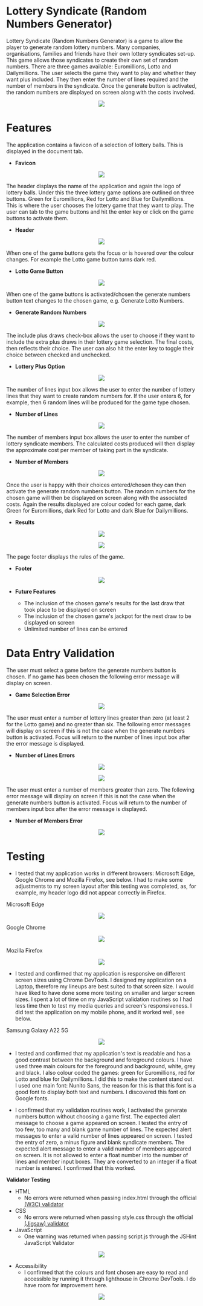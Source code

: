 <!--- Application name -->
# Lottery Syndicate (Random Numbers Generator)

<!--- Application overview -->
Lottery Syndicate (Random Numbers Generator) is a game to allow the player to generate random lottery numbers. Many companies, organisations, families and friends have their own lottery syndicates set-up. This game allows those syndicates to create their own set of random numbers. There are three games available: Euromillions, Lotto and Dailymillions. The user selects the game they want to play and whether they want plus included. They then enter the number of lines required and the number of members in the syndicate. Once the generate button is activated, the random numbers are displayed on screen along with the costs involved.

<!--- Responsive design image -->
<p align="center">
  <img src="./assets/images/responsive.jpg"/>  
</p>

<!--- Outline the features of the application -->
# Features

The application contains a favicon of a selection of lottery balls. This is displayed in the document tab.

<!--- Favicon image -->
- __Favicon__
<p align="center">
  <img src="./assets/images/favicon.jpg"/>
</p>

The header displays the name of the application and again the logo of lottery balls. Under this the three lottery game options are outlined on three buttons. Green for Euromillions, Red for Lotto and Blue for Dailymillions. This is where the user chooses the lottery game that they want to play. The user can tab to the game buttons and hit the enter key or click on the game buttons to activate them. 

<!--- Header image -->
- __Header__
<p align="center">
  <img src="./assets/images/header.jpg"/>
</p>

When one of the game buttons gets the focus or is hovered over the colour changes. For example the Lotto game button turns dark red.  

<!--- Active image -->
- __Lotto Game Button__
<p align="center">
  <img src="./assets/images/hover.jpg"/>
</p>

When one of the game buttons is activated/chosen the generate numbers button text changes to the chosen game, e.g. Generate Lotto Numbers.  

<!--- Generate image -->
- __Generate Random Numbers__
<p align="center">
  <img src="./assets/images/generate.jpg"/>
</p>

The include plus draws check-box allows the user to choose if they want to include the extra plus draws in their lottery game selection. The final costs, then reflects their choice. The user can also hit the enter key to toggle their choice between checked and unchecked.   

<!--- Plus image -->
- __Lottery Plus Option__
<p align="center">
  <img src="./assets/images/plus.jpg"/>
</p>

The number of lines input box allows the user to enter the number of lottery lines that they want to create random numbers for. If the user enters 6, for example, then 6 random lines will be produced for the game type chosen. 

<!--- Number of lines image -->
- __Number of Lines__
<p align="center">
  <img src="./assets/images/num-lines.jpg"/>
</p>

The number of members input box allows the user to enter the number of lottery syndicate members. The calculated costs produced will then display the approximate cost per member of taking part in the syndicate.

<!--- Number of members image -->
- __Number of Members__
<p align="center">
  <img src="./assets/images/num-members.jpg"/>
</p>

Once the user is happy with their choices entered/chosen they can then activate the generate random numbers button. The random numbers for the chosen game will then be displayed on screen along with the associated costs. Again the results displayed are colour coded for each game, dark Green for Euromillions, dark Red for Lotto and dark Blue for Dailymillions. 

<!--- Results image -->
- __Results__
<p align="center">
  <img src="./assets/images/generate-euromillions.jpg"/>  
</p>
<p align="center">
  <img src="./assets/images/results.jpg"/>
</p>

The page footer displays the rules of the game. 

<!--- Footer image -->
- __Footer__
<p align="center">
  <img src="./assets/images/footer.jpg"/>
</p>

<!--- Future Features -->
- __Future Features__

  -   The inclusion of the chosen game's results for the last draw that took place to be displayed on screen 
  - The inclusion of the chosen game's jackpot for the next draw to be displayed on screen
  - Unlimited number of lines can be entered

<!--- Outline the application validation routines -->
# Data Entry Validation

The user must select a game before the generate numbers button is chosen. If no game has been chosen the following error message will display on screen. 

<!--- Select Error -->
- __Game Selection Error__
<p align="center">
  <img src="./assets/images/select-error.jpg"/>
</p>

The user must enter a number of lottery lines greater than zero (at least 2 for the Lotto game) and no greater than six. The following error messages will display on screen if this is not the case when the generate numbers button is activated. Focus will return to the number of lines input box after the error message is displayed.  

<!--- Number of lines errors -->
- __Number of Lines Errors__
<p align="center">
  <img src="./assets/images/lotto-error.jpg"/>
</p>

<p align="center">
  <img src="./assets/images/num-lines-error.jpg"/>
</p>

The user must enter a number of members greater than zero. The following error message will display on screen if this is not the case when the generate numbers button is activated. Focus will return to the number of members input box after the error message is displayed.  

<!--- Number of members error -->
- __Number of Members Error__
<p align="center">
  <img src="./assets/images/num-members-error.jpg"/>
</p>

<!--- Outline my testing -->
# Testing

- I tested that my application works in different browsers: Microsoft Edge, Google Chrome and Mozilla Firefox, see below. I had to make some adjustments to my screen layout after this testing was completed, as, for example, my header logo did not appear correctly in Firefox.

<!--- Google Chrome, Microsoft Edge and Mozilla Firefox screenshots -->
Microsoft Edge
<p align="center">
  <img src="./assets/images/edge.jpg"/>  
</p>

Google Chrome
<p align="center">
  <img src="./assets/images/chrome.jpg"/>  
</p>

Mozilla Firefox
<p align="center">
  <img src="./assets/images/firefox.jpg"/>
</p>

- I tested and confirmed that my application is responsive on different screen sizes using Chrome DevTools. I designed my application on a Laptop, therefore my lineups are best suited to that screen size. I would have liked to have done some more testing on smaller and larger screen sizes. I spent a lot of time on my JavaScript validation routines so I had less time then to test my media queries and screen's responsiveness. I did test the application on my mobile phone, and it worked well, see below.

Samsung Galaxy A22 5G
<!--- Phone image -->
<p align="center">
  <img src="./assets/images/samsung.jpg"/>
</p>

- I tested and confirmed that my application's text is readable and has a good contrast between the background and foreground colours. I have used three main colours for the foreground and background, white, grey and black. I also colour coded the games: green for Euromillions, red for Lotto and blue for Dailymillions. I did this to make the content stand out. I used one main font: Nunito Sans, the reason for this is that this font is a good font to display both text and numbers. I discovered this font on Google fonts.    

- I confirmed that my validation routines work, I activated the generate numbers button without choosing a game first. The expected alert message to choose a game appeared on screen. I tested the entry of too few, too many and blank game number of lines. The expected alert messages to enter a valid number of lines appeared on screen. I tested the entry of zero, a minus figure and blank syndicate members. The expected alert message to enter a valid number of members appeared on screen. It is not allowed to enter a float number into the number of lines and member input boxes. They are converted to an integer if a float number is entered. I confirmed that this worked.   

<!--- Outline the validator testing done -->
__Validator Testing__

- HTML
  - No errors were returned when passing index.html through the official [(W3C) validator](https://validator.w3.org/nu/?doc=https%3A%2F%2Fkevjord76.github.io%2Fmilestone-project-2%2F)
- CSS
  - No errors were returned when passing style.css through the official [(Jigsaw) validator](https://jigsaw.w3.org/css-validator/validator?uri=https%3A%2F%2Fkevjord76.github.io%2Fmilestone-project-2%2F&profile=css3svg&usermedium=all&warning=1&vextwarning=&lang=en) 
- JavaScript
  - One warning was returned when passing script.js through the JSHint JavaScript Validator

<!--- JSHint image -->
<p align="center">
  <img src="./assets/images/jshint.jpg"/>
</p>

- Accessibility
  - I confirmed that the colours and font chosen are easy to read and accessible by running it through lighthouse in Chrome DevTools. I do have room for improvement here.

<!--- Lighthouse image -->
<p align="center">
  <img src="./assets/images/lighthouse.jpg"/>
</p>
